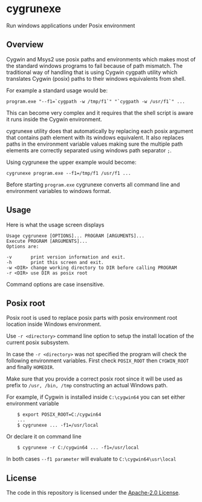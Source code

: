 # cygrunexe

Run windows applications under Posix environment

## Overview

Cygwin and Msys2 use posix paths and environments which makes most of
the standard windows programs to fail because of path mismatch.
The traditional way of handling that is using Cygwin cygpath
utility which translates Cygwin (posix) paths to their windows
equivalents from shell.

For example a standard usage would be:
```
program.exe "--f1=`cygpath -w /tmp/f1`" "`cygpath -w /usr/f1`" ...
```
This can become very complex and it requires that the shell
script is aware it runs inside the Cygwin environment.

cygrunexe utility does that automatically by replacing each posix
argument that contains path element with its windows equivalent.
It also replaces paths in the environment variable values making
sure the multiple path elements are correctly separated using
windows path separator `;`.

Using cygrunexe the upper example would become:
```
cygrunexe program.exe --f1=/tmp/f1 /usr/f1 ...
```
Before starting `program.exe` cygrunexe converts all command line
and environment variables to windows format.

## Usage

Here is what the usage screen displays
```
Usage cygrunexe [OPTIONS]... PROGRAM [ARGUMENTS]...
Execute PROGRAM [ARGUMENTS]...
Options are:

-v       print version information and exit.
-h       print this screen and exit.
-w <DIR> change working directory to DIR before calling PROGRAM
-r <DIR> use DIR as posix root
```

Command options are case insensitive.

## Posix root

Posix root is used to replace posix parts with posix environment root
location inside Windows environment.

Use `-r <directory>` command line option to setup the install location
of the current posix subsystem.

In case the `-r <directory>` was not specified the program will
check the following environment variables.
First check `POSIX_ROOT` then `CYGWIN_ROOT` and finally `HOMEDIR`.

Make sure that you provide a correct posix root since it will
be used as prefix to `/usr, /bin, /tmp` constructing an actual
Windows path.


For example, if Cygwin is installed inside `C:\cygwin64` you
can set either environment variable

```
    $ export POSIX_ROOT=C:/cygwin64
    ...
    $ cygrunexe ... -f1=/usr/local
```

Or declare it on command line

```
    $ cygrunexe -r C:/cygwin64 ... -f1=/usr/local
```

In both cases `--f1 parameter` will evaluate to `C:\cygwin64\usr\local`


## License

The code in this repository is licensed under the [Apache-2.0 License](LICENSE.txt).
